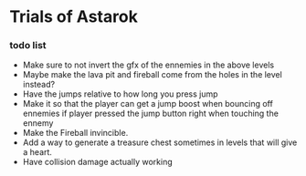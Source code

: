 # Trials of Astarok
### todo list

- Make sure to not invert the gfx of the ennemies in the above levels
- Maybe make the lava pit and fireball come from the holes in the level instead?
- Have the jumps relative to how long you press jump
- Make it so that the player can get a jump boost when bouncing off ennemies if player pressed the jump button right when touching the ennemy
- Make the Fireball invincible.
- Add a way to generate a treasure chest sometimes in levels that will give a heart.
- Have collision damage actually working
